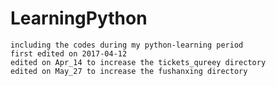 # LearningPython
    including the codes during my python-learning period
    first edited on 2017-04-12
    edited on Apr_14 to increase the tickets_qureey directory
    edited on May_27 to increase the fushanxing directory
